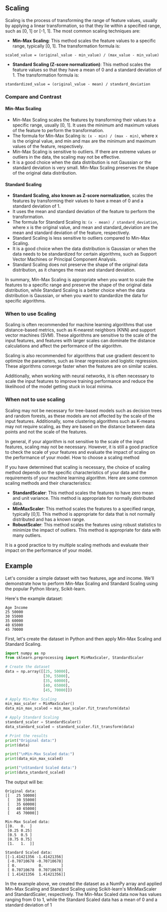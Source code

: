 ## Scaling

Scaling is the process of transforming the range of feature values, usually by applying a linear transformation, so that they lie within a specified range, such as [0, 1] or [-1, 1]. The most common scaling techniques are:

- **Min-Max Scaling**: This method scales the feature values to a specific range, typically [0, 1]. The transformation formula is:

```scaled_value = (original_value - min_value) / (max_value - min_value)```

- **Standard Scaling (Z-score normalization)**: This method scales the feature values so that they have a mean of 0 and a standard deviation of 1. The transformation formula is:

```standardized_value = (original_value - mean) / standard_deviation```

### Compare and Contrast

#### Min-Max Scaling

- Min-Max Scaling scales the features by transforming their values to a specific range, usually [0, 1].
It uses the minimum and maximum values of the feature to perform the transformation.
- The formula for Min-Max Scaling is: `(x - min) / (max - min)`, where x is the original value, and min and max are the minimum and maximum values of the feature, respectively.
- Min-Max Scaling is sensitive to outliers. If there are extreme values or outliers in the data, the scaling may not be effective.
- It is a good choice when the data distribution is not Gaussian or the standard deviation is very small.
Min-Max Scaling preserves the shape of the original data distribution.

#### Standard Scaling

- **Standard Scaling, also known as Z-score normalization**, scales the features by transforming their values to have a mean of 0 and a standard deviation of 1.
- It uses the mean and standard deviation of the feature to perform the transformation.
- The formula for Standard Scaling is: `(x - mean) / standard_deviation`, where x is the original value, and mean and standard_deviation are the mean and standard deviation of the feature, respectively.
- Standard Scaling is less sensitive to outliers compared to Min-Max Scaling.
- It is a good choice when the data distribution is Gaussian or when the data needs to be standardized for certain algorithms, such as Support Vector Machines or Principal Component Analysis.
- Standard Scaling does not preserve the shape of the original data distribution, as it changes the mean and standard deviation.

In summary, Min-Max Scaling is appropriate when you want to scale the features to a specific range and preserve the shape of the original data distribution, while Standard Scaling is a better choice when the data distribution is Gaussian, or when you want to standardize the data for specific algorithms.

### When to use Scaling

Scaling is often recommended for machine learning algorithms that use distance-based metrics, such as K-nearest neighbors (KNN) and support vector machines (SVM). These algorithms are sensitive to the scale of the input features, and features with larger scales can dominate the distance calculations and affect the performance of the algorithm.

Scaling is also recommended for algorithms that use gradient descent to optimize the parameters, such as linear regression and logistic regression. These algorithms converge faster when the features are on similar scales.

Additionally, when working with neural networks, it is often necessary to scale the input features to improve training performance and reduce the likelihood of the model getting stuck in local minima.

### When not to use scaling

Scaling may not be necessary for tree-based models such as decision trees and random forests, as these models are not affected by the scale of the input features. Additionally, some clustering algorithms such as K-means may not require scaling, as they are based on the distance between data points and not the scale of the features.

In general, if your algorithm is not sensitive to the scale of the input features, scaling may not be necessary. However, it is still a good practice to check the scale of your features and evaluate the impact of scaling on the performance of your model.
How to choose a scaling method

If you have determined that scaling is necessary, the choice of scaling method depends on the specific characteristics of your data and the requirements of your machine learning algorithm. Here are some common scaling methods and their characteristics:

- **StandardScaler**: This method scales the features to have zero mean and unit variance. This method is appropriate for normally distributed data.
- **MinMaxScaler**: This method scales the features to a specified range, typically [0,1]. This method is appropriate for data that is not normally distributed and has a known range.
- **RobustScaler**: This method scales the features using robust statistics to minimize the impact of outliers. This method is appropriate for data with many outliers.

It is a good practice to try multiple scaling methods and evaluate their impact on the performance of your model.

## Example

Let's consider a simple dataset with two features, age and income. We'll demonstrate how to perform Min-Max Scaling and Standard Scaling using the popular Python library, Scikit-learn.

Here's the example dataset:

```
Age Income
25 50000
30 55000
35 60000
40 65000
45 70000
```

First, let's create the dataset in Python and then apply Min-Max Scaling and Standard Scaling.

```python
import numpy as np
from sklearn.preprocessing import MinMaxScaler, StandardScaler

# Create the dataset
data = np.array([[25, 50000],
                 [30, 55000],
                 [35, 60000],
                 [40, 65000],
                 [45, 70000]])

# Apply Min-Max Scaling
min_max_scaler = MinMaxScaler()
data_min_max_scaled = min_max_scaler.fit_transform(data)

# Apply Standard Scaling
standard_scaler = StandardScaler()
data_standard_scaled = standard_scaler.fit_transform(data)

# Print the results
print("Original data:")
print(data)

print("\nMin-Max Scaled data:")
print(data_min_max_scaled)

print("\nStandard Scaled data:")
print(data_standard_scaled)
```

The output will be:

```
Original data:
[[   25 50000]
 [   30 55000]
 [   35 60000]
 [   40 65000]
 [   45 70000]]

Min-Max Scaled data:
[[0.   0.  ]
 [0.25 0.25]
 [0.5  0.5 ]
 [0.75 0.75]
 [1.   1.  ]]

Standard Scaled data:
[[-1.41421356 -1.41421356]
 [-0.70710678 -0.70710678]
 [ 0.          0.        ]
 [ 0.70710678  0.70710678]
 [ 1.41421356  1.41421356]]
 ```

In the example above, we created the dataset as a NumPy array and applied Min-Max Scaling and Standard Scaling using Scikit-learn's MinMaxScaler and StandardScaler, respectively. The Min-Max Scaled data now has values ranging from 0 to 1, while the Standard Scaled data has a mean of 0 and a standard deviation of 1
